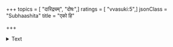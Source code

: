 +++
topics = [ "दारिद्र्यम्", "दोषः",]
ratings = [ "vvasuki:5",]
jsonClass = "Subhaashita"
title = "एको हि"

+++

<details><summary>Text</summary>

एको हि दोषो गुणसन्निपाते निमज्जतीन्दोरिति यो बभाषे ।  
नूनं न दृष्टं कविनापितेन दारिद्र्यमेकं गुणराशिनाशि॥
</details>
